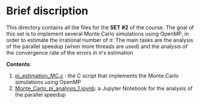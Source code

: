 # Brief discription

This directory contains all the files for the **SET #2** of the course. The goal of this set is to implement
several Monte Carlo simulations using OpenMP, in order to estimate the irrational number of $\pi$. The main tasks
are the analysis of the parallel speedup (when more threads are used) and the analysis of the convergence rate of 
the errors in $\pi$'s estimation

**Contents**:
1. [pi_estimation_MC.c](https://github.com/istergak/MSc-Computational-Physics-AUTH/blob/main/Computational%20Tools/Part%203%20-%20OpenMP/SET%20%232/pi_estimation_MC.c) : the C script that implements the Monte Carlo simulations using OpenMP<br>
2. [Monte_Carlo_pi_analysis_1.ipynb](https://github.com/istergak/MSc-Computational-Physics-AUTH/blob/main/Computational%20Tools/Part%203%20-%20OpenMP/SET%20%232/Monte_Carlo_pi_analysis_1.ipynb): a Jupyter Notebook for the analysis of the parallel speedup<br>
